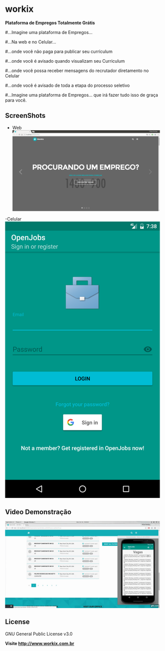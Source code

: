 # workix
**Plataforma de Empregos Totalmente Grátis**

#...Imagine uma plataforma de Empregos...

#...Na web e no Celular...

#...onde você não paga para publicar seu currículum

#...onde você é avisado quando visualizam seu Curriculum

#...onde você possa receber mensagens do recrutador diretamento no Celular

#...onde você é avisado de toda a etapa do processo seletivo

#...Imagine uma plataforma de Empregos... que irá fazer tudo isso de graça para você.

ScreenShots
--
- Web
![Workix Web ScreenShot](https://github.com/frmichetti/workix/blob/master/web.png)

-Celular
![Workix Web ScreenShot](https://github.com/frmichetti/workix/blob/master/android.png)

Video Demonstração
--

[![See on Youtube](https://github.com/frmichetti/workix/blob/master/workix.gif)](https://www.youtube.com/playlist?list=PLDzyDVZ4JbDhYUQvZf_fti3kDujvt4o5F)

License
--
GNU General Public License v3.0


**Visite http://www.workix.com.br**
